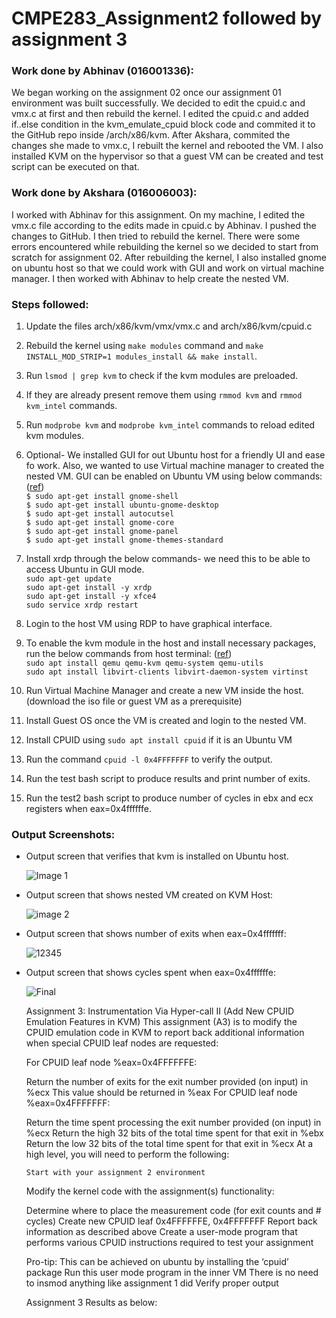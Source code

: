 # CMPE283_Assignment2 followed by assignment 3


<h3>Work done by Abhinav (016001336):</h3>
We began working on the assignment 02 once our assignment 01 environment was built successfully. We decided to edit the cpuid.c and vmx.c at first and then rebuild the kernel. I edited the cpuid.c and added if..else condition in the kvm_emulate_cpuid block code and commited it to the GitHub repo inside /arch/x86/kvm. After Akshara, commited the changes she made to vmx.c, I rebuilt the kernel and rebooted the VM. I also installed KVM on the hypervisor so that a guest VM can be created and test script can be executed on that.  <br>
  
<h3>Work done by Akshara (016006003):</h3>
I worked with Abhinav for this assignment. On my machine, I edited the vmx.c file according to the edits made in cpuid.c by Abhinav. I pushed the changes to GitHub. I then tried to rebuild the kernel. There were some errors encountered while rebuilding the kernel so we decided to start from scratch for assignment 02. After rebuilding the kernel, I also installed gnome on ubuntu host so that we could work with GUI and work on virtual machine manager. I then worked with Abhinav to help create the nested VM.  <br>

<h3>Steps followed:</h3>
  
1. Update the files arch/x86/kvm/vmx/vmx.c and arch/x86/kvm/cpuid.c <br>
2. Rebuild the kernel using ```make modules``` command and ```make INSTALL_MOD_STRIP=1 modules_install && make install```.<br>
3. Run ```lsmod | grep kvm``` to check if the kvm modules are preloaded.<br>
4. If they are already present remove them using ```rmmod kvm``` and ```rmmod kvm_intel``` commands.<br>
5. Run ```modprobe kvm``` and ```modprobe kvm_intel``` commands to reload edited kvm modules.<br>
  
6. Optional- We installed GUI for out Ubuntu host for a friendly UI and ease fo work. Also, we wanted to use Virtual machine manager to created the nested VM. GUI can be enabled on Ubuntu VM using below commands:(<a href="https://subscription.packtpub.com/book/big-data-and-business-intelligence/9781788474221/1/ch01lvl1sec15/installing-and-configuring-ubuntu-desktop-for-google-cloud-platform">ref</a>)<br>
  ```$ sudo apt-get install gnome-shell``` <br>
  ```$ sudo apt-get install ubuntu-gnome-desktop``` <br>
  ```$ sudo apt-get install autocutsel``` <br>
  ```$ sudo apt-get install gnome-core``` <br>
  ```$ sudo apt-get install gnome-panel``` <br>
  ```$ sudo apt-get install gnome-themes-standard``` <br> 
  
7. Install xrdp through the below commands- we need this to be able to access Ubuntu in GUI mode.<br>
  ```sudo apt-get update``` <br>
  ```sudo apt-get install -y xrdp``` <br>
  ```sudo apt-get install -y xfce4``` <br>
  ```sudo service xrdp restart``` <br>

8. Login to the host VM using RDP to have graphical interface.<br> 
9. To enable the kvm module in the host and install necessary packages, run the below commands from host terminal: (<a href="https://www.tecmint.com/install-kvm-on-ubuntu/">ref</a>) <br>
  ```sudo apt install qemu qemu-kvm qemu-system qemu-utils``` <br>
  ```sudo apt install libvirt-clients libvirt-daemon-system virtinst``` 
10. Run Virtual Machine Manager and create a new VM inside the host. (download the iso file or guest VM as a prerequisite)<br>
11. Install Guest OS once the VM is created and login to the nested VM.<br>
12. Install CPUID using ``` sudo apt install cpuid ``` if it is an Ubuntu VM <br>  
13. Run the command ```cpuid -l 0x4FFFFFFF``` to verify the output.<br>
14. Run the test bash script to produce results and print number of exits.<br>
15. Run the test2 bash script to produce number of cycles in ebx and ecx registers when eax=0x4ffffffe.<br>



<h3>Output Screenshots:</h3>
<ul>
<li>Output screen that verifies that kvm is installed on Ubuntu host.<br>

![Image 1](https://user-images.githubusercontent.com/99863530/205812527-1d959c48-b96a-4e66-957b-670a29fde9d5.png)
<br>
  
<li>Output screen that shows nested VM created on KVM Host:<br>
  
  ![image 2](https://user-images.githubusercontent.com/99863530/205812989-24162ae1-4222-4bd6-9a38-bb644af0f80a.png)
<br>
  
<li>Output screen that shows number of exits when eax=0x4fffffff:<br>
  
  ![12345](https://user-images.githubusercontent.com/99863530/205814357-055b34f1-7946-4df4-990e-eaecfa15a135.png)
  <br>
    
<li>Output screen that shows cycles spent when eax=0x4ffffffe:<br>

  ![Final](https://user-images.githubusercontent.com/99863530/205815252-21b6055f-0707-4eca-8702-4bda325493a4.PNG)


Assignment 3: Instrumentation Via Hyper-call II (Add New CPUID Emulation Features in KVM)
This assignment (A3) is to modify the CPUID emulation code in KVM to report back additional information when special CPUID leaf nodes are requested:

  For CPUID leaf node %eax=0x4FFFFFFE:

  Return the number of exits for the exit number provided (on input) in %ecx
  This value should be returned in %eax
  For CPUID leaf node %eax=0x4FFFFFFF:

  Return the time spent processing the exit number provided (on input) in %ecx
  Return the high 32 bits of the total time spent for that exit in %ebx
  Return the low 32 bits of the total time spent for that exit in %ecx
  At a high level, you will need to perform the following:

    Start with your assignment 2 environment

  Modify the kernel code with the assignment(s) functionality:

  Determine where to place the measurement code (for exit counts and # cycles)
  Create new CPUID leaf 0x4FFFFFFE, 0x4FFFFFFF
  Report back information as described above
  Create a user-mode program that performs various CPUID instructions required to test your assignment

Pro-tip: This can be achieved on ubuntu by installing the ‘cpuid’ package
Run this user mode program in the inner VM
There is no need to insmod anything like assignment 1 did
Verify proper output


Assignment 3 Results as below:
